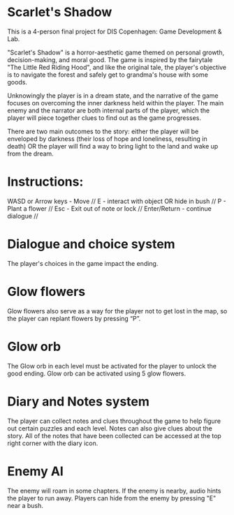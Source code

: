 # Scarlet's Shadow

This is a 4-person final project for DIS Copenhagen: Game Development & Lab. 

"Scarlet's Shadow" is a horror-aesthetic game themed on personal growth, decision-making, and moral good. 
The game is inspired by the fairytale "The Little Red Riding Hood", and like the original tale,
the player's objective is to navigate the forest and safely get to grandma's house with some goods. 

Unknowingly the player is in a dream state, and the narrative of the game focuses on overcoming the inner darkness held within the player. 
The main enemy and the narrator are both internal parts of the player, which the player will piece together clues to find out as the game progresses. 

There are two main outcomes to the story: either the player will be enveloped by darkness (their loss of hope and loneliness, resulting in death) OR
the player will find a way to bring light to the land and wake up from the dream. 


# Instructions: 
WASD or Arrow keys - Move // 
E - interact with object OR hide in bush // 
P - Plant a flower // 
Esc - Exit out of note or lock // 
Enter/Return - continue dialogue // 

# Dialogue and choice system
The player's choices in the game impact the ending. 

# Glow flowers
Glow flowers also serve as a way for the player not to get lost in the map, so the player can replant flowers by pressing “P”.

# Glow orb
The Glow orb in each level must be activated for the player to unlock the good ending.
Glow orb can be activated using 5 glow flowers.

# Diary and Notes system
The player can collect notes and clues throughout the game to help figure out certain puzzles and each level. 
Notes can also give clues about the story.
All of the notes that have been collected can be accessed at the top right corner with the diary icon. 

# Enemy AI
The enemy will roam in some chapters.
If the enemy is nearby, audio hints the player to run away.
Players can hide from the enemy by pressing "E" near a bush.


